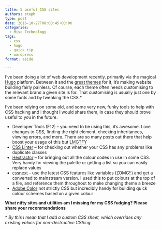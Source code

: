 ```yaml
---
title: 5 useful CSS sites
authors: steph
type: post
date: 2016-10-27T08:00:45+00:00
categories:
  - Misc Technology
tags:
  - css
  - hugo
  - quick tip
  - wordpress
format: aside

---
```

I&#8217;ve been doing a lot of web development recently, primarily via the magical [Hugo][1] platform. Between it and the [great themes][2] for it, it&#8217;s making website building fairly painless. Of course, each theme often needs customising to the relevant brand a given site is for. That customising is usually just one by some fonts and by tweaking the CSS.*

I&#8217;ve been relying on some old, and some very new, funky tools to help with CSS hacking and I thought I would share them, in case they should prove useful to you in the future.

  * Developer Tools (F12) &#8211; you need to be using this, it&#8217;s awesome. Love changes to CSS, finding the right element, checking inheritances, viewing errors, and more. There are so many posts out there that help boost your usage of this but [LMGTFY][3]
  * [CSS Linter][4] &#8211; for checking out whether your CSS has any problems like duplicate classes
  * [Hextractor][5] &#8211; for bringing out all the colour codes in use in some CSS. Very handy for viewing the palette or getting a list so you can easily replace values
  * [cssnext][6] &#8211; use the latest CSS features like variables (ZOMG!!) and get a converted to mainstream version. I used this to put colours at the top of a file, and reference them throughout to make changing theme a breeze
  * [Adobe Color][7] not strictly CSS but incredibly handy for building quick colour schemes based on a given colour

**What nifty sites and utilities am I missing for my CSS fudging? Please share your recommendations**

&#42; _By this I mean that I add a custom CSS sheet, which overrides any existing values for non-destructive CSSing_

 [1]: https://gohugo.io/
 [2]: https://themes.gohugo.io
 [3]: http://lmgtfy.com/?q=chrome+devtools+tips+and+tricks
 [4]: http://csslint.net/
 [5]: https://hex.corvidworks.com/
 [6]: http://cssnext.io/playground/
 [7]: https://color.adobe.com